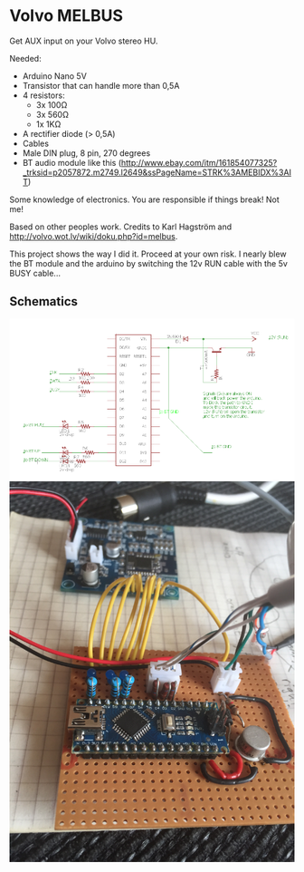 # Volvo MELBUS

Get AUX input on your Volvo stereo HU.

Needed:
* Arduino Nano 5V
* Transistor that can handle more than 0,5A
* 4 resistors:
   * 3x 100Ω
   * 3x 560Ω
   * 1x 1KΩ
* A rectifier diode (> 0,5A)
* Cables
* Male DIN plug, 8 pin, 270 degrees
* BT audio module like this (http://www.ebay.com/itm/161854077325?_trksid=p2057872.m2749.l2649&ssPageName=STRK%3AMEBIDX%3AIT)

Some knowledge of electronics. You are responsible if things break! Not me!

Based on other peoples work. Credits to Karl Hagström and http://volvo.wot.lv/wiki/doku.php?id=melbus.

This project shows the way I did it. Proceed at your own risk. I nearly blew the BT module and the arduino by switching the 12v RUN cable with the 5v BUSY cable...

## Schematics
![Schematics](/schematic.png)
![Image](/IMG_2051.JPG)
